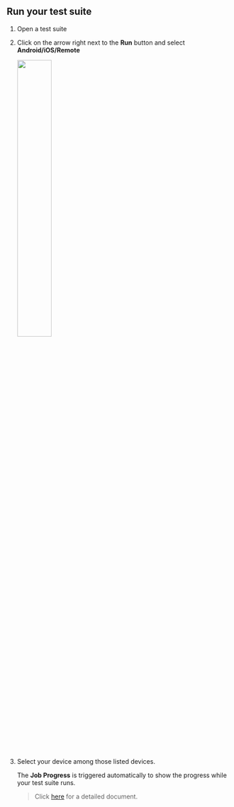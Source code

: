 ## Run your test suite

1. Open a test suite
2. Click on the arrow right next to the **Run** button and select **Android/iOS/Remote**

   <img src="https://github.com/katalon-studio/docs-images/raw/master/katalon-studio/docs/execute-a-test-case/Screenshot%202020-11-04%20at%2013.58.44.png" width=40%>

3. Select your device among those listed devices.

   The **Job Progress** is triggered automatically to show the progress while your test suite runs.

   > Click [here](https://docs.katalon.com/katalon-studio/docs/execute-a-test-case-or-a-test-suite.html#execute-a-test-case) for a detailed document.